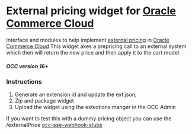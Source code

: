 # External pricing widget for [Oracle Commerce Cloud](https://cloud.oracle.com/en_US/commerce-cloud "Oracle Commerce Cloud")

Interface and modules to help implement [external pricing](https://docs.oracle.com/cd/E97801_01/Cloud.18C/ExtendingCC/html/s2201integratewithanexternalpricingsy01.html "External Pricing") in [Oracle Commerce Cloud](https://cloud.oracle.com/en_US/commerce-cloud "Oracle Commerce Cloud")
This widget akes a prepricing call to an external system which then will return the new price and then apply it to the cart model.

##### OCC version 16+

### Instructions
1.  Generate an extension id and update the ext.json;
2.  Zip and package widget
3.  Upload the widget using the extextions manger in the OCC Admin

If you want to test this with a dummy pricing object you can use the /externalPrice [occ-sse-webhook-stubs](https://github.com/leedium/occ-sse-webhook-stubs "Webhook stubs for OCC")

